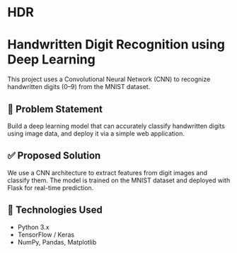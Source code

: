 # HDR

# Handwritten Digit Recognition using Deep Learning

This project uses a Convolutional Neural Network (CNN) to recognize handwritten digits (0–9) from the MNIST dataset.

## 🧠 Problem Statement

Build a deep learning model that can accurately classify handwritten digits using image data, and deploy it via a simple web application.

## ✅ Proposed Solution

We use a CNN architecture to extract features from digit images and classify them. The model is trained on the MNIST dataset and deployed with Flask for real-time prediction.

## 🔧 Technologies Used

- Python 3.x
- TensorFlow / Keras
- NumPy, Pandas, Matplotlib


